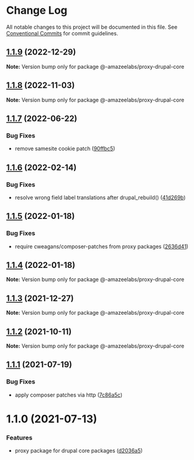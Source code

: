 # Change Log

All notable changes to this project will be documented in this file. See
[Conventional Commits](https://conventionalcommits.org) for commit guidelines.

## [1.1.9](https://github.com/AmazeeLabs/silverback-mono/compare/@-amazeelabs/proxy-drupal-core@1.1.8...@-amazeelabs/proxy-drupal-core@1.1.9) (2022-12-29)

**Note:** Version bump only for package @-amazeelabs/proxy-drupal-core

## [1.1.8](https://github.com/AmazeeLabs/silverback-mono/compare/@-amazeelabs/proxy-drupal-core@1.1.7...@-amazeelabs/proxy-drupal-core@1.1.8) (2022-11-03)

**Note:** Version bump only for package @-amazeelabs/proxy-drupal-core

## [1.1.7](https://github.com/AmazeeLabs/silverback-mono/compare/@-amazeelabs/proxy-drupal-core@1.1.6...@-amazeelabs/proxy-drupal-core@1.1.7) (2022-06-22)

### Bug Fixes

- remove samesite cookie patch
  ([90ffbc5](https://github.com/AmazeeLabs/silverback-mono/commit/90ffbc5bb25a0358fd94622f04d4763eb249b720))

## [1.1.6](https://github.com/AmazeeLabs/silverback-mono/compare/@-amazeelabs/proxy-drupal-core@1.1.5...@-amazeelabs/proxy-drupal-core@1.1.6) (2022-02-14)

### Bug Fixes

- resolve wrong field label translations after drupal_rebuild()
  ([41d269b](https://github.com/AmazeeLabs/silverback-mono/commit/41d269b7b6269a00aaf1d9ac03937d136194d0da))

## [1.1.5](https://github.com/AmazeeLabs/silverback-mono/compare/@-amazeelabs/proxy-drupal-core@1.1.4...@-amazeelabs/proxy-drupal-core@1.1.5) (2022-01-18)

### Bug Fixes

- require cweagans/composer-patches from proxy packages
  ([2636d41](https://github.com/AmazeeLabs/silverback-mono/commit/2636d4121ebc3474dd3e13240e30fe054f4acb57))

## [1.1.4](https://github.com/AmazeeLabs/silverback-mono/compare/@-amazeelabs/proxy-drupal-core@1.1.3...@-amazeelabs/proxy-drupal-core@1.1.4) (2022-01-18)

**Note:** Version bump only for package @-amazeelabs/proxy-drupal-core

## [1.1.3](https://github.com/AmazeeLabs/silverback-mono/compare/@-amazeelabs/proxy-drupal-core@1.1.2...@-amazeelabs/proxy-drupal-core@1.1.3) (2021-12-27)

**Note:** Version bump only for package @-amazeelabs/proxy-drupal-core

## [1.1.2](https://github.com/AmazeeLabs/silverback-mono/compare/@-amazeelabs/proxy-drupal-core@1.1.1...@-amazeelabs/proxy-drupal-core@1.1.2) (2021-10-11)

**Note:** Version bump only for package @-amazeelabs/proxy-drupal-core

## [1.1.1](https://github.com/AmazeeLabs/silverback-mono/compare/@-amazeelabs/proxy-drupal-core@1.1.0...@-amazeelabs/proxy-drupal-core@1.1.1) (2021-07-19)

### Bug Fixes

- apply composer patches via http
  ([7c86a5c](https://github.com/AmazeeLabs/silverback-mono/commit/7c86a5c31648e8348c7b21b9d0af4784e4040302))

# 1.1.0 (2021-07-13)

### Features

- proxy package for drupal core packages
  ([d2036a5](https://github.com/AmazeeLabs/silverback-mono/commit/d2036a5a34c134969727a5fae12eda8993fc8fe4))
